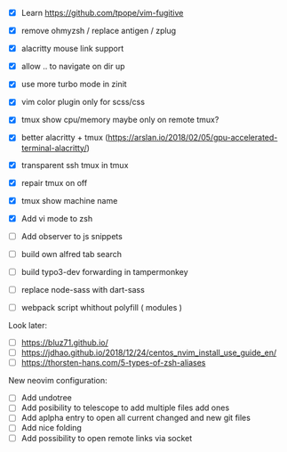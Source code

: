 - [x] Learn https://github.com/tpope/vim-fugitive
- [x] remove ohmyzsh / replace antigen / zplug
- [x] alacritty mouse link support
- [x] allow .. to navigate on dir up
- [x] use more turbo mode in zinit
- [x] vim color plugin only for scss/css
- [x] tmux show cpu/memory maybe only on remote tmux?
- [x] better alacritty + tmux (https://arslan.io/2018/02/05/gpu-accelerated-terminal-alacritty/)
- [x] transparent ssh tmux in tmux
- [x] repair tmux on off
- [x] tmux show machine name
- [x] Add vi mode to zsh

- [ ] Add observer to js snippets
- [ ] build own alfred tab search
- [ ] build typo3-dev forwarding in tampermonkey
- [ ] replace node-sass with dart-sass
- [ ] webpack script whithout polyfill ( modules )

Look later:

- [ ] https://bluz71.github.io/
- [ ] https://jdhao.github.io/2018/12/24/centos_nvim_install_use_guide_en/
- [ ] https://thorsten-hans.com/5-types-of-zsh-aliases

New neovim configuration:

- [ ] Add undotree
- [ ] Add posibility to telescope to add multiple files add ones
- [ ] Add aplpha entry to open all current changed and new git files
- [ ] Add nice folding
- [ ] Add possibility to open remote links via socket
